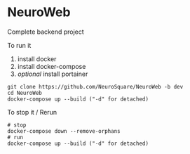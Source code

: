 # NeuroWeb
Complete backend project

To run it 
1) install docker
2) install docker-compose
3) *optional* install portainer

```
git clone https://github.com/NeuroSquare/NeuroWeb -b dev
cd NeuroWeb
docker-compose up --build ("-d" for detached)
```

To stop it / Rerun
```
# stop
docker-compose down --remove-orphans
# run
docker-compose up --build ("-d" for detached)
```
